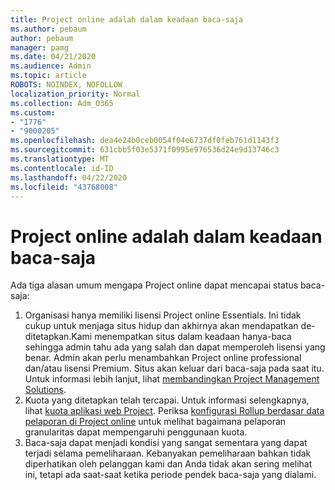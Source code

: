 ```yaml
---
title: Project online adalah dalam keadaan baca-saja
ms.author: pebaum
author: pebaum
manager: pamg
ms.date: 04/21/2020
ms.audience: Admin
ms.topic: article
ROBOTS: NOINDEX, NOFOLLOW
localization_priority: Normal
ms.collection: Adm_O365
ms.custom:
- "1776"
- "9000205"
ms.openlocfilehash: dea4e24b0ceb0054f04e6737df0feb761d1143f3
ms.sourcegitcommit: 631cbb5f03e5371f0995e976536d24e9d13746c3
ms.translationtype: MT
ms.contentlocale: id-ID
ms.lasthandoff: 04/22/2020
ms.locfileid: "43768008"
---
```

# <a name="project-online-is-in-a-read-only-state"></a>Project online adalah dalam keadaan baca-saja

Ada tiga alasan umum mengapa Project online dapat mencapai status baca-saja:

1. Organisasi hanya memiliki lisensi Project online Essentials. Ini tidak cukup untuk menjaga situs hidup dan akhirnya akan mendapatkan de-ditetapkan.Kami menempatkan situs dalam keadaan hanya-baca sehingga admin tahu ada yang salah dan dapat memperoleh lisensi yang benar. Admin akan perlu menambahkan Project online professional dan/atau lisensi Premium. Situs akan keluar dari baca-saja pada saat itu. Untuk informasi lebih lanjut, lihat [membandingkan Project Management Solutions](https://products.office.com/project/compare-microsoft-project-management-software?tab=1).
2. Kuota yang ditetapkan telah tercapai. Untuk informasi selengkapnya, lihat [kuota aplikasi web Project](https://docs.microsoft.com/projectonline/tune-project-online-performance#project-web-app-quota). Periksa [konfigurasi Rollup berdasar data pelaporan di Project online](https://docs.microsoft.com/ProjectOnline/configure-rollup-of-timephased-reporting-data-in-project-online) untuk melihat bagaimana pelaporan granularitas dapat mempengaruhi penggunaan kuota.
3. Baca-saja dapat menjadi kondisi yang sangat sementara yang dapat terjadi selama pemeliharaan. Kebanyakan pemeliharaan bahkan tidak diperhatikan oleh pelanggan kami dan Anda tidak akan sering melihat ini, tetapi ada saat-saat ketika periode pendek baca-saja yang dialami.
